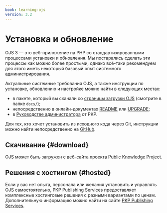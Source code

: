 ```yaml
---
book: learning-ojs
version: 3.2
---
```


# Установка и обновление

OJS 3 — это веб-приложение на PHP со стандартизированными процессами установки и обновления. Мы постарались сделать эти процессы как можно более простыми, однако всё-таки рекомендуем для этого иметь некоторый базовый опыт системного администрирования.

Актуальные системные требования OJS, а также инструкции по установке, обновлению и настройке можно найти в следующих местах:

* в пакете, который вы скачали со [страницы загрузки OJS](https://pkp.sfu.ca/ojs/ojs_download/) (смотрите в папке `docs/`);
* непосредственно в онлайн-документах [README](https://pkp.sfu.ca/ojs/README) или [UPGRADE](https://pkp.sfu.ca/ojs/UPGRADE);
* в [Руководстве администратора](/admin-guide) от PKP.

Для тех, кто хочет установить из исходного кода через Git, инструкции можно найти непосредственно на [GitHub](https://github.com/pkp/ojs).

## Скачивание  {#download}

OJS может быть загружен с [веб-сайта проекта Public Knowledge Project](https://pkp.sfu.ca).

## Решения с хостингом  {#hosted}

Если у вас нет опыта, персонала или желания установить и управлять OJS самостоятельно, PKP Publishing Services предоставляет комплексные хостинговые решения с разными вариантами по ценам. Дополнительную информацию можно найти на сайте [PKP Publishing Services](https://pkpservices.sfu.ca).
